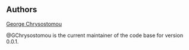 ## Authors

[George Chrysostomou](https://github.com/GChrysostomou)

@GChrysostomou is the current maintainer of the code base for version 0.0.1.